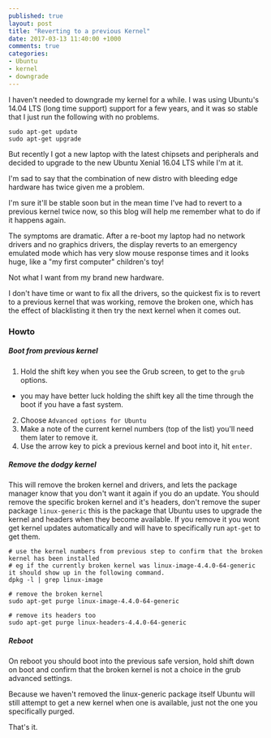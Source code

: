 ```yaml
---
published: true
layout: post
title: "Reverting to a previous Kernel"
date: 2017-03-13 11:40:00 +1000
comments: true
categories:
- Ubuntu
- kernel
- downgrade
---
```


I haven't needed to downgrade my kernel for a while. I was using Ubuntu's 14.04 LTS (long time support) support for a few years, and it was so stable that
I just run the following with no problems.

    sudo apt-get update
    sudo apt-get upgrade

But recently I got a new laptop with the latest chipsets and peripherals and decided to upgrade to the new Ubuntu Xenial 16.04 LTS 
while I'm at it.

I'm sad to say that the combination of new distro with bleeding edge hardware has twice given me a problem. <!-- More -->

I'm sure it'll be stable soon but in the mean time
I've had to revert to a previous kernel twice now, so this blog will help me remember what to do if it happens again.

The symptoms are dramatic. After a re-boot my laptop had no network drivers and no graphics drivers,
the display reverts to an emergency emulated mode which has very slow mouse response times and it looks huge,
like a "my first computer" children's toy!

Not what I want from my brand new hardware.

I don't have time or want to fix all the drivers, so the quickest fix is to revert to a previous kernel that was working, remove the broken one, which 
has the effect of blacklisting it then try the next kernel when it comes out. 

### Howto
##### Boot from previous kernel
1. Hold the shift key when you see the Grub screen, to get to the `grub` options.
  - you may have better luck holding the shift key all the time through the boot if you have a fast system.
2. Choose `Advanced options for Ubuntu`
3. Make a note of the current kernel numbers (top of the list) you'll need them later to remove it.
4. Use the arrow key to pick a previous kernel and boot into it, hit `enter`.

##### Remove the dodgy kernel
This will remove the broken kernel and drivers, and lets the package manager know that you don't want it again if you do an update.
You should remove the specific broken kernel and it's headers, don't remove the super package `linux-generic` this is the package that 
Ubuntu uses to upgrade the kernel and headers when they become available. If you remove it you wont get kernel updates automatically and will have to 
specifically run `apt-get` to get them.

    # use the kernel numbers from previous step to confirm that the broken kernel has been installed
    # eg if the currently broken kernel was linux-image-4.4.0-64-generic it should show up in the following command.
    dpkg -l | grep linux-image
    
    # remove the broken kernel
    sudo apt-get purge linux-image-4.4.0-64-generic

    # remove its headers too
    sudo apt-get purge linux-headers-4.4.0-64-generic

##### Reboot
On reboot you should boot into the previous safe version, hold shift down on boot and confirm that the broken kernel is not a
choice in the grub advanced settings.

Because we haven't removed the linux-generic package itself Ubuntu will still attempt to get a new kernel when one is available,
just not the one you specifically purged.

That's it.
